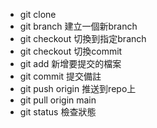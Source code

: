 * git clone <URL> 
* git branch <branch name> 建立一個新branch
* git checkout <branch name> 切換到指定branch
* git checkout <commit id> 切換commit
* git add <file name> 新增要提交的檔案
* git commit  提交備註
* git push origin <branch name> 推送到repo上
* git pull origin main
* git status 檢查狀態